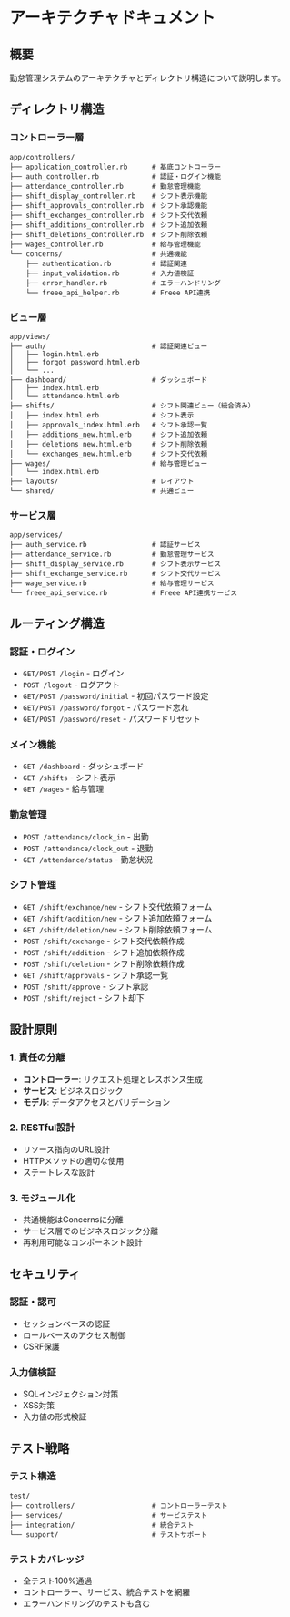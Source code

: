 # アーキテクチャドキュメント

## 概要
勤怠管理システムのアーキテクチャとディレクトリ構造について説明します。

## ディレクトリ構造

### コントローラー層
```
app/controllers/
├── application_controller.rb      # 基底コントローラー
├── auth_controller.rb             # 認証・ログイン機能
├── attendance_controller.rb       # 勤怠管理機能
├── shift_display_controller.rb    # シフト表示機能
├── shift_approvals_controller.rb  # シフト承認機能
├── shift_exchanges_controller.rb  # シフト交代依頼
├── shift_additions_controller.rb  # シフト追加依頼
├── shift_deletions_controller.rb  # シフト削除依頼
├── wages_controller.rb            # 給与管理機能
└── concerns/                      # 共通機能
    ├── authentication.rb          # 認証関連
    ├── input_validation.rb        # 入力値検証
    ├── error_handler.rb           # エラーハンドリング
    └── freee_api_helper.rb        # Freee API連携
```

### ビュー層
```
app/views/
├── auth/                          # 認証関連ビュー
│   ├── login.html.erb
│   ├── forgot_password.html.erb
│   └── ...
├── dashboard/                     # ダッシュボード
│   ├── index.html.erb
│   └── attendance.html.erb
├── shifts/                        # シフト関連ビュー（統合済み）
│   ├── index.html.erb             # シフト表示
│   ├── approvals_index.html.erb   # シフト承認一覧
│   ├── additions_new.html.erb     # シフト追加依頼
│   ├── deletions_new.html.erb     # シフト削除依頼
│   └── exchanges_new.html.erb     # シフト交代依頼
├── wages/                         # 給与管理ビュー
│   └── index.html.erb
├── layouts/                       # レイアウト
└── shared/                        # 共通ビュー
```

### サービス層
```
app/services/
├── auth_service.rb                # 認証サービス
├── attendance_service.rb          # 勤怠管理サービス
├── shift_display_service.rb       # シフト表示サービス
├── shift_exchange_service.rb      # シフト交代サービス
├── wage_service.rb                # 給与管理サービス
└── freee_api_service.rb           # Freee API連携サービス
```

## ルーティング構造

### 認証・ログイン
- `GET/POST /login` - ログイン
- `POST /logout` - ログアウト
- `GET/POST /password/initial` - 初回パスワード設定
- `GET/POST /password/forgot` - パスワード忘れ
- `GET/POST /password/reset` - パスワードリセット

### メイン機能
- `GET /dashboard` - ダッシュボード
- `GET /shifts` - シフト表示
- `GET /wages` - 給与管理

### 勤怠管理
- `POST /attendance/clock_in` - 出勤
- `POST /attendance/clock_out` - 退勤
- `GET /attendance/status` - 勤怠状況

### シフト管理
- `GET /shift/exchange/new` - シフト交代依頼フォーム
- `GET /shift/addition/new` - シフト追加依頼フォーム
- `GET /shift/deletion/new` - シフト削除依頼フォーム
- `POST /shift/exchange` - シフト交代依頼作成
- `POST /shift/addition` - シフト追加依頼作成
- `POST /shift/deletion` - シフト削除依頼作成
- `GET /shift/approvals` - シフト承認一覧
- `POST /shift/approve` - シフト承認
- `POST /shift/reject` - シフト却下

## 設計原則

### 1. 責任の分離
- **コントローラー**: リクエスト処理とレスポンス生成
- **サービス**: ビジネスロジック
- **モデル**: データアクセスとバリデーション

### 2. RESTful設計
- リソース指向のURL設計
- HTTPメソッドの適切な使用
- ステートレスな設計

### 3. モジュール化
- 共通機能はConcernsに分離
- サービス層でのビジネスロジック分離
- 再利用可能なコンポーネント設計

## セキュリティ

### 認証・認可
- セッションベースの認証
- ロールベースのアクセス制御
- CSRF保護

### 入力値検証
- SQLインジェクション対策
- XSS対策
- 入力値の形式検証

## テスト戦略

### テスト構造
```
test/
├── controllers/                   # コントローラーテスト
├── services/                      # サービステスト
├── integration/                   # 統合テスト
└── support/                       # テストサポート
```

### テストカバレッジ
- 全テスト100%通過
- コントローラー、サービス、統合テストを網羅
- エラーハンドリングのテストも含む
